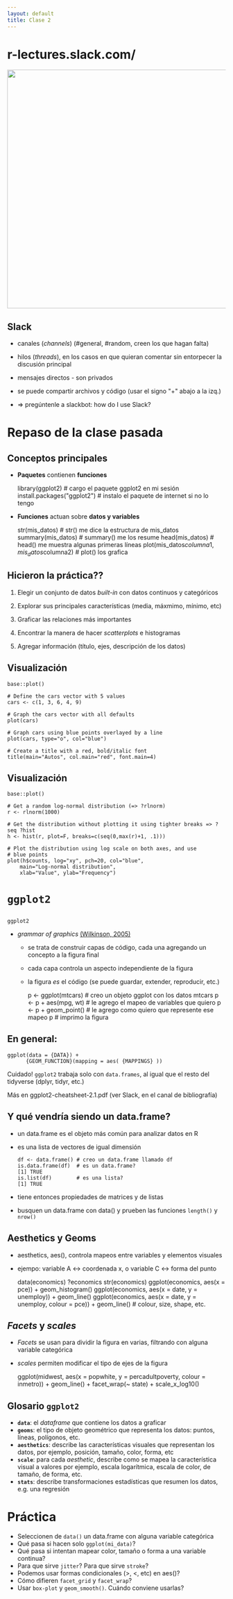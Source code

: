 ```yaml
--- 
layout: default 
title: Clase 2
--- 
```



# r-lectures.slack.com/

<img style="WIDTH:800px; HEIGHT:550px; border:0" src="./figs/slack.png">


## Slack

-   canales (*channels*) (#general, #random, creen los que hagan falta)
-   hilos (*threads*), en los casos en que quieran comentar sin entorpecer la discusión principal
-   mensajes directos - son privados
-   se puede compartir archivos y código (usar el signo "+" abajo a la izq.)

-   => pregúntenle a slackbot: how do I use Slack?


# Repaso de la clase pasada


## Conceptos principales

-   **Paquetes** contienen **funciones**

    library(ggplot2) # cargo el paquete ggplot2 en mi sesión
    install.packages("ggplot2") # instalo el paquete de internet si no lo tengo

-   **Funciones** actuan sobre **datos y variables**

    str(mis_datos) # str() me dice la estructura de mis_datos
    summary(mis_datos) # summary() me los resume
    head(mis_datos) # head() me muestra algunas primeras líneas
    plot(mis_datos$columna1, mis_datos$columna2) # plot() los grafica


## Hicieron la práctica??

1.  Elegir un conjunto de datos *built-in* con datos continuos y categóricos
2.  Explorar sus principales características (media, máxmimo, mínimo, etc)
3.  Graficar las relaciones más importantes
4.  Encontrar la manera de hacer *scatterplots* e histogramas

1.  Agregar información (título, ejes, descripción de los datos)


## Visualización

`base::plot()`

    
    # Define the cars vector with 5 values
    cars <- c(1, 3, 6, 4, 9)
    
    # Graph the cars vector with all defaults
    plot(cars)
    
    # Graph cars using blue points overlayed by a line 
    plot(cars, type="o", col="blue")
    
    # Create a title with a red, bold/italic font
    title(main="Autos", col.main="red", font.main=4)


## Visualización

`base::plot()`

    # Get a random log-normal distribution (=> ?rlnorm)
    r <- rlnorm(1000)
    
    # Get the distribution without plotting it using tighter breaks => ?seq ?hist
    h <- hist(r, plot=F, breaks=c(seq(0,max(r)+1, .1)))
    
    # Plot the distribution using log scale on both axes, and use
    # blue points
    plot(h$counts, log="xy", pch=20, col="blue",
    	main="Log-normal distribution",
    	xlab="Value", ylab="Frequency")


# `ggplot2`


## 

`ggplot2`

-   *grammar of graphics* [(Wilkinson, 2005)](http://vita.had.co.nz/papers/layered-grammar.pdf)
    
    -   se trata de construir capas de código, cada una agregando un concepto a la figura final
    -   cada capa controla un aspecto independiente de la figura
    -   la figura *es* el código (se puede guardar, extender, reproducir, etc.)
    
        p <- ggplot(mtcars)   # creo un objeto ggplot con los datos mtcars
        p <- p + aes(mpg, wt) # le agrego el mapeo de variables que quiero
        p <- p + geom_point() # le agrego como quiero que represente ese mapeo
        p                     # imprimo la figura


## En general:

    ggplot(data = {DATA}) + 
          {GEOM_FUNCTION}(mapping = aes( {MAPPINGS} ))

Cuidado! `ggplot2` trabaja <span class="underline">solo</span> con `data.frames`, al igual que el resto del tidyverse (dplyr, tidyr, etc.)

Más en ggplot2-cheatsheet-2.1.pdf (ver Slack, en el canal de bibliografía)


## Y qué vendría siendo un data.frame?

-   un data.frame es el objeto más común para analizar datos en R
-   es una lista de vectores de igual dimensión
    
        df <- data.frame() # creo un data.frame llamado df
        is.data.frame(df)  # es un data.frame?
        [1] TRUE
        is.list(df)        # es una lista?
        [1] TRUE
-   tiene entonces propiedades de matrices y de listas
-   busquen un data.frame con data() y prueben las funciones `length()` y `nrow()`


## Aesthetics y Geoms

-   aesthetics, aes(), controla mapeos entre variables y elementos visuales
-   ejempo: variable A <-> coordenada x, o variable C <-> forma del punto

    data(economics)
    ?economics
    str(economics)
    ggplot(economics, aes(x = pce)) + geom_histogram()
    ggplot(economics, aes(x = date, y = unemploy)) + geom_line()
    ggplot(economics, aes(x = date, y = unemploy, colour = pce)) + geom_line() # colour, size, shape, etc.


## *Facets* y *scales*

-   *Facets* se usan para dividir la figura en varias, filtrando con alguna variable categórica
-   *scales* permiten modificar el tipo de ejes de la figura

    ggplot(midwest, aes(x = popwhite, y = percadultpoverty, colour = inmetro)) + 
    geom_line() + 
    facet_wrap(~ state) + 
    scale_x_log10()


## Glosario `ggplot2`

-   **`data`**: el *dataframe* que contiene los datos a graficar
-   **`geoms`**: el tipo de objeto geométrico que representa los datos: puntos, líneas, polígonos, etc.
-   **`aesthetics`**: describe las características visuales que representan los datos,  por ejemplo, posición, tamaño, color, forma, etc
-   **`scale`**: para cada *aesthetic*, describe como se mapea la característica visual a valores
    por ejemplo, escala logarítmica, escala de color, de tamaño, de forma, etc.
-   **`stats`**: describe transformaciones estadísticas que resumen los datos, e.g. una regresión


# Práctica

-   Seleccionen de `data()` un data.frame con alguna variable categórica
-   Qué pasa si hacen solo `ggplot(mi_data)`?
-   Qué pasa si intentan mapear color, tamaño o forma a una variable continua?
-   Para que sirve `jitter`? Para que sirve `stroke`?
-   Podemos usar formas condicionales (>, <, etc) en aes()?
-   Cómo difieren `facet_grid` y `facet_wrap`?
-   Usar `box-plot` y `geom_smooth()`. Cuándo conviene usarlas?

